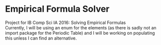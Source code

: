 # Empirical Formula Solver

Project for IB Comp Sci IA 2016:
Solving Empirical Formulas
<br /> 
Currently, I will be using an enum for the elements (as there is sadly not an import package for the Periodic Table) and I will be working on populating this unless I can find an alternative.
